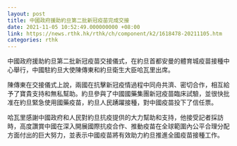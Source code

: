 ```yaml
---
layout: post
title: 中國政府援助約旦第二批新冠疫苗完成交接
date: 2021-11-05 10:52:49.000000000 +08:00
link: https://news.rthk.hk/rthk/ch/component/k2/1618478-20211105.htm
categories: rthk
---
```


中國政府援助約旦第二批新冠疫苗交接儀式，在約旦首都安曼的體育城疫苗接種中心舉行，中國駐約旦大使陳傳東和約旦衛生大臣哈瓦里出席。

陳傳東在交接儀式上說，兩國在抗擊新冠疫情過程中同舟共濟、密切合作，相互給予了寶貴支持和無私幫助。約旦參與了中國國藥集團新冠疫苗臨床試驗，並很快批准在約旦緊急使用國藥疫苗，約旦人民踴躍接種，對中國疫苗投下了信任票。

哈瓦里感謝中國政府和人民對約旦抗疫提供的大力幫助和支持，他接受記者採訪時，高度讚賞中國在深入開展國際抗疫合作、推動疫苗在全球範圍內公平合理分配方面付出的巨大努力，並表示中國疫苗將有效助力約旦推進全國疫苗接種工作。
